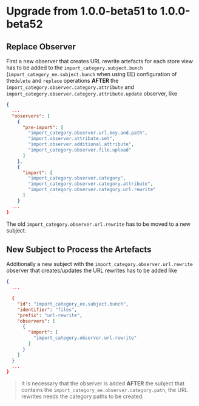 # Upgrade from 1.0.0-beta51 to 1.0.0-beta52

## Replace Observer

First a new observer that creates URL rewrite artefacts for each store view has to be added to the `import_category.subject.bunch` (`import_category_ee.subject.bunch` when using EE) configuration of the`delete` and `replace` operations **AFTER** the `import_category.observer.category.attribute` and `import_category.observer.category.attribute.update` observer, like

```json
{
  ...
  "observers": [
    {
      "pre-import": [
        "import_category.observer.url.key.and.path",
        "import.observer.attribute.set",
        "import.observer.additional.attribute",
        "import_category.observer.file.upload"
      ]
    },
    {
      "import": [
        "import_category.observer.category",
        "import_category.observer.category.attribute",
        "import_category.observer.category.url.rewrite"
      ]
    }
  ...
}
```

The old `import_category.observer.url.rewrite` has to be moved to a new subject.

## New Subject to Process the Artefacts

Additionally a new subject with the `import_category.observer.url.rewrite` observer that creates/updates the URL rewrites has to be added like

```json
{
  ...

  {
    "id": "import_category_ee.subject.bunch",
    "identifier": "files",
    "prefix": "url-rewrite",
    "observers": [
      {
        "import": [
          "import_category.observer.url.rewrite"
        ]
      }
    ]
  }
  ...
}
```

> It is necessary that the observer is added **AFTER** the subject that contains the `import_category_ee.observer.category.path`, the URL rewrites needs the category paths to be created.
